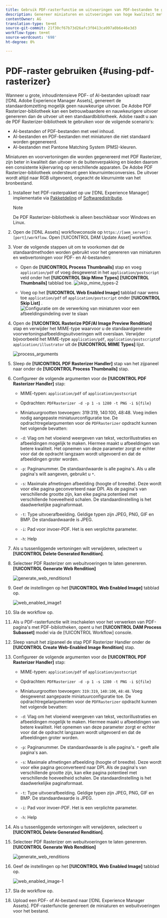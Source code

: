 ```yaml
---
title: Gebruik PDF-rasterfunctie om uitvoeringen van PDF-bestanden te genereren.
description: Genereer miniaturen en uitvoeringen van hoge kwaliteit met de Adobe PDF Rasterizer-bibliotheek in [!DNL Adobe Experience Manager].
contentOwner: AG
translation-type: tm+mt
source-git-commit: 21f30cf67b73d26afc3f0413ca997a0b6e46e3d3
workflow-type: tm+mt
source-wordcount: '698'
ht-degree: 0%

---
```



# PDF-raster gebruiken {#using-pdf-rasterizer}

Wanneer u grote, inhoudintensieve PDF- of AI-bestanden uploadt naar [!DNL Adobe Experience Manager Assets], genereert de standaardomzetting mogelijk geen nauwkeurige uitvoer. De Adobe PDF Rasterizer-bibliotheek kan een betrouwbaardere en nauwkeurigere uitvoer genereren dan de uitvoer uit een standaardbibliotheek. Adobe raadt u aan de PDF Rasterizer-bibliotheek te gebruiken voor de volgende scenario&#39;s:

* AI-bestanden of PDF-bestanden met veel inhoud.
* AI-bestanden en PDF-bestanden met miniaturen die niet standaard worden gegenereerd.
* AI-bestanden met Pantone Matching System (PMS)-kleuren.

Miniaturen en voorvertoningen die worden gegenereerd met PDF Rasterizer, zijn beter in kwaliteit dan uitvoer in de buitenverpakking en bieden daarom een consistente kijkervaring op verschillende apparaten. De Adobe PDF Rasterizer-bibliotheek ondersteunt geen kleurruimteconversies. De uitvoer wordt altijd naar RGB uitgevoerd, ongeacht de kleurruimte van het bronbestand.

1. Installeer het PDF-rasterpakket op uw [!DNL Experience Manager] implementatie via [Pakketdeling](https://www.adobeaemcloud.com/content/marketplace/marketplaceProxy.html?packagePath=/content/companies/public/adobe/packages/cq640/product/assets/aem-assets-pdf-rasterizer-pkg) of [Softwaredistributie](https://experience.adobe.com/#/downloads/content/software-distribution/en/aem.html?package=/content/software-distribution/en/details.html/content/dam/aem/public/adobe/packages/cq640/product/assets/aem-assets-pdf-rasterizer-pkg).

   >[!NOTE]
   >
   >De PDF Rasterizer-bibliotheek is alleen beschikbaar voor Windows en Linux.

1. Open de [!DNL Assets] workflowconsole op `https://[aem_server]:[port]/workflow`. Open [!UICONTROL DAM Update Asset] workflow.

1. Voer de volgende stappen uit om te voorkomen dat de standaardmethoden worden gebruikt voor het genereren van miniaturen en webvertoningen voor PDF- en AI-bestanden:

   * Open de **[!UICONTROL Process Thumbnails]** stap en voeg `application/pdf` of voeg desgewenst in het `application/postscript` veld onder het **[!UICONTROL Skip Mime Types]** **[!UICONTROL Thumbnails]** tabblad toe.
   ![skip_mime_types-2](assets/skip_mime_types-2.png)

   * Voeg op het **[!UICONTROL Web Enabled Image]** tabblad naar wens toe `application/pdf` of `application/postscript` onder **[!UICONTROL Skip List]** .
   ![Configuratie om de verwerking van miniaturen voor een afbeeldingsindeling over te slaan](assets/web_enabled_imageskiplist.png)

1. Open de **[!UICONTROL Rasterize PDF/AI Image Preview Rendition]** stap en verwijder het MIME-type waarvoor u de standaardgeneratie voorvertoningsafbeeldingsuitvoeringen wilt overslaan. Verwijder bijvoorbeeld het MIME-type `application/pdf`, `application/postscript`of `application/illustrator` uit de **[!UICONTROL MIME Types]** lijst.

   ![process_arguments](assets/process_arguments.png)

1. Sleep de **[!UICONTROL PDF Rasterizer Handler]** stap van het zijpaneel naar onder de **[!UICONTROL Process Thumbnails]** stap.
1. Configureer de volgende argumenten voor de **[!UICONTROL PDF Rasterizer Handler]** stap:

   * MIME-typen: `application/pdf` of `application/postscript`
   * Opdrachten: `PDFRasterizer -d -p 1 -s 1280 -t PNG -i ${file}`
   * Miniatuurgrootten toevoegen: 319:319, 140:100, 48:48. Voeg indien nodig aangepaste miniatuurconfiguratie toe.
   De opdrachtregelargumenten voor de `PDFRasterizer` opdracht kunnen het volgende bevatten:

   * `-d`: Vlag om het vloeiend weergeven van tekst, vectorillustraties en afbeeldingen mogelijk te maken. Hiermee maakt u afbeeldingen van betere kwaliteit. Het opnemen van deze parameter zorgt er echter voor dat de opdracht langzaam wordt uitgevoerd en dat de afbeeldingen groter worden.

   * `-p`: Paginanummer. De standaardwaarde is alle pagina&#39;s. Als u alle pagina&#39;s wilt aangeven, gebruikt u `*`.

   * `-s`: Maximale afmetingen afbeelding (hoogte of breedte). Deze wordt voor elke pagina geconverteerd naar DPI. Als de pagina&#39;s van verschillende grootte zijn, kan elke pagina potentieel met verschillende hoeveelheid schalen. De standaardinstelling is het daadwerkelijke paginaformaat.

   * `-t`: Type uitvoerafbeelding. Geldige typen zijn JPEG, PNG, GIF en BMP. De standaardwaarde is JPEG.

   * `-i`: Pad voor invoer-PDF. Het is een verplichte parameter.

   * `-h`: Help


1. Als u tussenliggende vertoningen wilt verwijderen, selecteert u **[!UICONTROL Delete Generated Rendition]**.

1. Selecteer PDF Rasterizer om webuitvoeringen te laten genereren. **[!UICONTROL Generate Web Rendition]**

   ![generate_web_renditions1](assets/generate_web_renditions1.png)

1. Geef de instellingen op het **[!UICONTROL Web Enabled Image]** tabblad op.

   ![web_enabled_image1](assets/web_enabled_image1.png)

1. Sla de workflow op.

1. Als u PDF-rasterfunctie wilt inschakelen voor het verwerken van PDF-pagina&#39;s met PDF-bibliotheken, opent u het **[!UICONTROL DAM Process Subasset]** model via de [!UICONTROL Workflow] console.

1. Sleep vanuit het zijpaneel de stap PDF Rasterizer Handler onder de **[!UICONTROL Create Web-Enabled Image Rendition]** stap.

1. Configureer de volgende argumenten voor de **[!UICONTROL PDF Rasterizer Handler]** stap:

   * MIME-typen: `application/pdf` of `application/postscript`

   * Opdrachten: `PDFRasterizer -d -p 1 -s 1280 -t PNG -i ${file}`
   * Miniatuurgrootten toevoegen: `319:319`, `140:100`, `48:48`. Voeg desgewenst aangepaste miniatuurconfiguratie toe.
   De opdrachtregelargumenten voor de `PDFRasterizer` opdracht kunnen het volgende bevatten:

   * `-d`: Vlag om het vloeiend weergeven van tekst, vectorillustraties en afbeeldingen mogelijk te maken. Hiermee maakt u afbeeldingen van betere kwaliteit. Het opnemen van deze parameter zorgt er echter voor dat de opdracht langzaam wordt uitgevoerd en dat de afbeeldingen groter worden.

   * `-p`: Paginanummer. De standaardwaarde is alle pagina&#39;s. `*` geeft alle pagina&#39;s aan.

   * `-s`: Maximale afmetingen afbeelding (hoogte of breedte). Deze wordt voor elke pagina geconverteerd naar DPI. Als de pagina&#39;s van verschillende grootte zijn, kan elke pagina potentieel met verschillende hoeveelheid schalen. De standaardinstelling is het daadwerkelijke paginaformaat.

   * `-t`: Type uitvoerafbeelding. Geldige typen zijn JPEG, PNG, GIF en BMP. De standaardwaarde is JPEG.

   * `-i`: Pad voor invoer-PDF. Het is een verplichte parameter.

   * `-h`: Help


1. Als u tussenliggende vertoningen wilt verwijderen, selecteert u **[!UICONTROL Delete Generated Rendition]**.
1. Selecteer PDF Rasterizer om webuitvoeringen te laten genereren. **[!UICONTROL Generate Web Rendition]**

   ![generate_web_renditions](assets/generate_web_renditions.png)

1. Geef de instellingen op het **[!UICONTROL Web Enabled Image]** tabblad op.

   ![web_enabled_image-1](assets/web_enabled_image-1.png)

1. Sla de workflow op.
1. Upload een PDF- of AI-bestand naar [!DNL Experience Manager Assets]. PDF-rasterfunctie genereert de miniaturen en webuitvoeringen voor het bestand.
